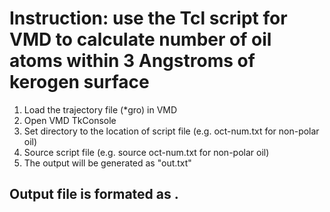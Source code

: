 # Instruction: use the Tcl script for VMD to calculate number of oil atoms within 3 Angstroms of kerogen surface
1. Load the trajectory file (\*gro\) in VMD
2. Open VMD TkConsole
3. Set directory to the location of script file (e.g. oct-num.txt for non-polar oil)
4. Source script file (e.g. source oct-num.txt for non-polar oil)
5. The output will be generated as "out.txt"

## Output file is formated as <frame number> <atom number>.
